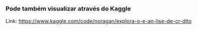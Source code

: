 ### Pode também visualizar através do Kaggle

Link: https://www.kaggle.com/code/noragan/explora-o-e-an-lise-de-cr-dito
